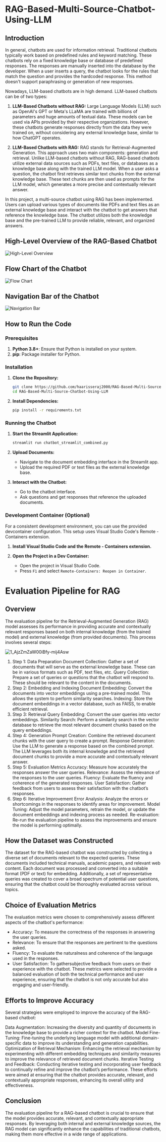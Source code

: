 # RAG-Based-Multi-Source-Chatbot-Using-LLM

## Introduction

In general, chatbots are used for information retrieval. Traditional chatbots typically work based on predefined rules and keyword matching. These chatbots rely on a fixed knowledge base or database of predefined responses. The responses are manually inserted into the database by the developer. When a user inserts a query, the chatbot looks for the rules that match the question and provides the hardcoded response. This method doesn't support paraphrasing or generation of new responses.

Nowadays, LLM-based chatbots are in high demand. LLM-based chatbots can be of two types:

1. **LLM-Based Chatbots without RAG:** Large Language Models (LLM) such as OpenAI's GPT or Meta's LLaMA are trained with billions of parameters and huge amounts of textual data. These models can be used via APIs provided by their respective organizations. However, these chatbots generate responses directly from the data they were trained on, without considering any external knowledge base, similar to how ChatGPT operates.

2. **LLM-Based Chatbots with RAG:** RAG stands for Retrieval-Augmented Generation. This approach uses two main components: generation and retrieval. Unlike LLM-based chatbots without RAG, RAG-based chatbots utilize external data sources such as PDFs, text files, or databases as a knowledge base along with the trained LLM model. When a user asks a question, the chatbot first retrieves similar text chunks from the external knowledge base. These text chunks are then used as prompts for the LLM model, which generates a more precise and contextually relevant answer.

In this project, a multi-source chatbot using RAG has been implemented. Users can upload various types of documents like PDFs and text files as an external knowledge base and interact with the chatbot to get answers that reference the knowledge base. The chatbot utilizes both the knowledge base and the pre-trained LLM to provide reliable, relevant, and organized answers.

## High-Level Overview of the RAG-Based Chatbot

![High-Level Overview](https://github.com/semanto-mondal/RAG-Based-Multi-Source-Chatbot-Using-LLM/assets/133217806/80095c2c-a993-4296-b1dc-f802fa1875cf)

## Flow Chart of the Chatbot

![Flow Chart](https://github.com/semanto-mondal/RAG-Based-Multi-Source-Chatbot-Using-LLM/assets/133217806/6a18696a-93b8-4bd8-a548-6f3fc5eb1910)

## Navigation Bar of the Chatbot

![Navigation Bar](https://github.com/semanto-mondal/RAG-Based-Multi-Source-Chatbot-Using-LLM/assets/133217806/20301ec9-9498-4de0-be3a-b7eb3e493c23)

## How to Run the Code

### Prerequisites

1. **Python 3.8+**: Ensure that Python is installed on your system.
2. **pip**: Package installer for Python.

### Installation

1. **Clone the Repository:**

    ```sh
    git clone https://github.com/haarisseraj2000/RAG-Based-Multi-Source-Chatbot-Using-LLM.git
    cd RAG-Based-Multi-Source-Chatbot-Using-LLM
    ```

2. **Install Dependencies:**

    ```sh
    pip install -r requirements.txt
    ```

### Running the Chatbot

1. **Start the Streamlit Application:**

    ```sh
    streamlit run chatbot_streamlit_combined.py
    ```

2. **Upload Documents:**

    - Navigate to the document embedding interface in the Streamlit app.
    - Upload the required PDF or text files as the external knowledge base.

3. **Interact with the Chatbot:**

    - Go to the chatbot interface.
    - Ask questions and get responses that reference the uploaded documents.

### Development Container (Optional)

For a consistent development environment, you can use the provided devcontainer configuration. This setup uses Visual Studio Code's Remote - Containers extension.

1. **Install Visual Studio Code and the Remote - Containers extension.**

2. **Open the Project in a Dev Container:**

    - Open the project in Visual Studio Code.
    - Press `F1` and select `Remote-Containers: Reopen in Container`.
  
# Evaluation Pipeline for RAG
## Overview
The evaluation pipeline for the Retrieval-Augmented Generation (RAG) model assesses its performance in providing accurate and contextually relevant responses based on both internal knowledge (from the trained model) and external knowledge (from provided documents). This process involves several steps:

![1_AjzZmZaW00iBfy-mij4Asw](https://github.com/RajdeepDas43/RAG-Powered-LLM-Chatbot/assets/120500013/a4b7df3e-86ed-47cd-a7ce-94a9c4d36f58)

1. Step 1: Data Preparation
Document Collection: Gather a set of documents that will serve as the external knowledge base. These can be in various formats such as PDF, text files, etc.
Query Collection: Prepare a set of queries or questions that the chatbot will respond to. These should be relevant to the content in the documents.
2. Step 2: Embedding and Indexing
Document Embedding: Convert the documents into vector embeddings using a pre-trained model. This allows the system to perform similarity searches.
Indexing: Store the document embeddings in a vector database, such as FAISS, to enable efficient retrieval.
3. Step 3: Retrieval
Query Embedding: Convert the user queries into vector embeddings.
Similarity Search: Perform a similarity search in the vector database to retrieve the most relevant document chunks based on the query embeddings.
4. Step 4: Generation
Prompt Creation: Combine the retrieved document chunks with the user query to create a prompt.
Response Generation: Use the LLM to generate a response based on the combined prompt. The LLM leverages both its internal knowledge and the retrieved document chunks to provide a more accurate and contextually relevant answer.
5. Step 5: Evaluation Metrics
Accuracy: Measure how accurately the responses answer the user queries.
Relevance: Assess the relevance of the responses to the user queries.
Fluency: Evaluate the fluency and coherence of the generated responses.
User Satisfaction: Gather feedback from users to assess their satisfaction with the chatbot’s responses.
6. Step 6: Iterative Improvement
Error Analysis: Analyze the errors or shortcomings in the responses to identify areas for improvement.
Model Tuning: Adjust the model parameters, retrain the model, or update the document embeddings and indexing process as needed.
Re-evaluation: Re-run the evaluation pipeline to assess the improvements and ensure the model is performing optimally.

## How the Dataset was Constructed
The dataset for the RAG-based chatbot was constructed by collecting a diverse set of documents relevant to the expected queries. These documents included technical manuals, academic papers, and relevant web content. Each document was processed and converted into a suitable format (PDF or text) for embedding. Additionally, a set of representative queries was created to cover a broad spectrum of potential user questions, ensuring that the chatbot could be thoroughly evaluated across various topics.

## Choice of Evaluation Metrics
The evaluation metrics were chosen to comprehensively assess different aspects of the chatbot's performance:

- Accuracy: To measure the correctness of the responses in answering the user queries.
- Relevance: To ensure that the responses are pertinent to the questions asked.
- Fluency: To evaluate the naturalness and coherence of the language used in the responses.
- User Satisfaction: To gathersubjective feedback from users on their experience with the chatbot.
These metrics were selected to provide a balanced evaluation of both the technical performance and user experience, ensuring that the chatbot is not only accurate but also engaging and user-friendly.

## Efforts to Improve Accuracy
Several strategies were employed to improve the accuracy of the RAG-based chatbot:

Data Augmentation: Increasing the diversity and quantity of documents in the knowledge base to provide a richer context for the chatbot.
Model Fine-Tuning: Fine-tuning the underlying language model with additional domain-specific data to improve its understanding and generation capabilities.
Optimization of Retrieval Mechanism: Enhancing the retrieval mechanism by experimenting with different embedding techniques and similarity measures to improve the relevance of retrieved document chunks.
Iterative Testing and Feedback: Conducting iterative testing and incorporating user feedback to continually refine and improve the chatbot’s performance.
These efforts were aimed at ensuring that the chatbot provides accurate, relevant, and contextually appropriate responses, enhancing its overall utility and effectiveness.

## Conclusion
The evaluation pipeline for a RAG-based chatbot is crucial to ensure that the model provides accurate, relevant, and contextually appropriate responses. By leveraging both internal and external knowledge sources, the RAG model can significantly enhance the capabilities of traditional chatbots, making them more effective in a wide range of applications.

